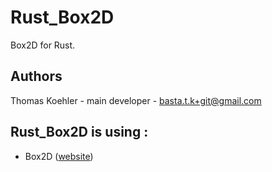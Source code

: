 Rust_Box2D
==========

Box2D for Rust.


Authors
-------

Thomas Koehler - main developer - <basta.t.k+git@gmail.com>


Rust_Box2D is using :
---------------------

- Box2D ([website](http://box2d.org/))
